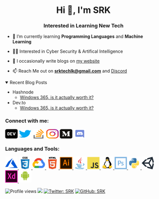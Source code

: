 
<h1 align="center">Hi 👋, I'm SRK</h1>
<h3 align="center">Interested in Learning New Tech</h3>

- 🌱 I’m currently learning <b>Programming Languages</b> and <b> Machine Learning </b>
 
- 👨‍💻 Interested in Cyber Security & Artifical Intelligence 

- 📝 I occasionally write blogs on <a href="https://blog.thefakesrk.tech"> my website </a>

- 📫 Reach Me out on <a href="mailto:srktechlk@gmail.com"> **srktechlk@gmail.com** </a> and <a href="https://discord.com/users/744212203682398278"> Discord </a>


<details open>
<summary>Recent Blog Posts</summary>

+ Hashnode
    + [Windows 365, is it actually worth it?](https://blog.thefakesrk.tech/windows-365)
+ Dev.to
    + [Windows 365, is it actually worth it?](https://dev.to/srk/windows-365-is-it-actually-worth-it-1o36)

</details>


<h3 align="left">Connect with me:</h3>
<p align="left">
<a href="https://dev.to/srk" target="blank"><img align="center" src="https://github.com/srk-dev/srk-dev/blob/main/Images/dev_to.svg" alt="srk" height="30" width="40" /></a>
  <a href="https://twitter.com/srktec" target="blank"><img align="center" src="https://github.com/srk-dev/srk-dev/blob/main/Images/twitter_logo.svg" alt="srktec" height="30" width="40" /></a>
<a href="https://stackoverflow.com/users/16253874/srk" target="blank"><img align="center" src="https://github.com/srk-dev/srk-dev/blob/main/Images/stack-overflow.svg" alt="16253874/srk" height="30" width="40" /></a>
<a href="https://instagram.com/thefakesrk" target="blank"><img align="center" src="https://github.com/srk-dev/srk-dev/blob/main/Images/instagram.svg" alt="thefakesrk" height="30" width="40" /></a>
<a href="https://medium.com/@srktech" target="blank"><img align="center" src="https://github.com/srk-dev/srk-dev/blob/main/Images/medium.svg" alt="@srktech" height="30" width="40" /></a>
<a href="https://discord.com/users/744212203682398278" target="blank"><img align="center" src="https://github.com/srk-dev/srk-dev/blob/main/Images/discord.svg" alt="744212203682398278 - SRK#6116 " height="30" width="40" /></a>
 
</p>

<h3 align="left">Languages and Tools:</h3>
<p align="left"> <a href="https://azure.microsoft.com/en-in/" target="_blank"> <img src="https://github.com/srk-dev/srk-dev/blob/main/Images/microsoft_azure-icon.svg" alt="azure" width="40" height="40"/> </a> <a href="https://www.w3schools.com/css/" target="_blank"> <img src="https://github.com/srk-dev/srk-dev/blob/main/Images/css3-original-wordmark.svg" alt="css3" width="40" height="40"/> </a> <a href="https://cloud.google.com" target="_blank"> <img src="https://github.com/srk-dev/srk-dev/blob/main/Images/google_cloud-icon.svg" alt="gcp" width="40" height="40"/> </a> <a href="https://www.w3.org/html/" target="_blank"> <img src="https://github.com/srk-dev/srk-dev/blob/main/Images/html5-original-wordmark.svg" alt="html5" width="40" height="40"/> </a> <a href="https://www.adobe.com/in/products/illustrator.html" target="_blank"> <img src="https://github.com/srk-dev/srk-dev/blob/main/Images/adobe_illustrator-icon.svg" alt="illustrator" width="40" height="40"/> </a> <a href="https://www.java.com" target="_blank"> <img src="https://github.com/srk-dev/srk-dev/blob/main/Images/java-original.svg" alt="java" width="40" height="40"/> </a> <a href="https://developer.mozilla.org/en-US/docs/Web/JavaScript" target="_blank"> <img src="https://github.com/srk-dev/srk-dev/blob/main/Images/javascript-original.svg" alt="javascript" width="40" height="40"/> </a> <a href="https://www.linux.org/" target="_blank"> <img src="https://github.com/srk-dev/srk-dev/blob/main/Images/linux-original.svg" alt="linux" width="40" height="40"/> </a> <a href="https://www.photoshop.com/en" target="_blank"> <img src="https://github.com/srk-dev/srk-dev/blob/main/Images/photoshop-line.svg" alt="photoshop" width="40" height="40"/> </a> <a href="https://www.python.org" target="_blank"> <img src="https://github.com/srk-dev/srk-dev/blob/main/Images/python-original.svg" alt="python" width="40" height="40"/> </a> <a href="https://unity.com/" target="_blank"> <img src="https://github.com/srk-dev/srk-dev/blob/main/Images/unity3d-icon.svg" alt="unity" width="40" height="40"/> </a> <a href="https://www.adobe.com/products/xd.html" target="_blank"> <img src="https://github.com/srk-dev/srk-dev/blob/main/Images/adobe-xd.svg" alt="xd" width="40" height="40"/> </a> <a href="https://developer.android.com" target="_blank"> <img src="https://github.com/srk-dev/srk-dev/blob/main/Images/android-original-wordmark.svg" alt="android" width="40" height="40"/> </a>  </p>

![Profile views](https://gpvc.arturio.dev/srk-dev)
 ![](https://hit.yhype.me/github/profile?user_id=74752485)
 [![Twitter: SRK](https://img.shields.io/twitter/follow/srktec?style=social)](https://twitter.com/srktec)
[![GitHub: SRK](https://img.shields.io/github/followers/srk-dev?label=follow&style=social)](https://github.com/srk-dev)

<!---
srk-dev/srk-dev is a ✨ special ✨ repository because its `README.md` (this file) appears on your GitHub profile.
You can click the Preview link to take a look at your changes.
--->
